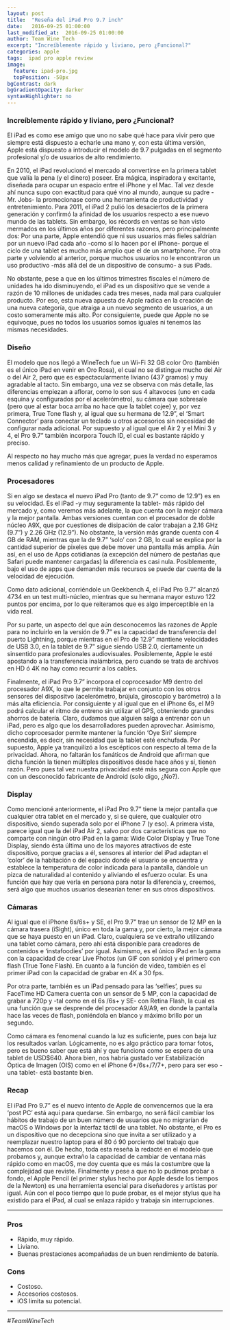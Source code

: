 ```yaml
---
layout: post
title:  "Reseña del iPad Pro 9.7 inch"
date:   2016-09-25 01:00:00
last_modified_at:  2016-09-25 01:00:00
author: Team Wine Tech
excerpt: "Increíblemente rápido y liviano, pero ¿Funcional?"
categories: apple
tags:  ipad pro apple review
image:
  feature: ipad-pro.jpg
  topPosition: -50px
bgContrast: dark
bgGradientOpacity: darker
syntaxHighlighter: no
---
```

### Increíblemente rápido y liviano, pero ¿Funcional?

<div class="img img--fullContainer img--14xLeading" style="background-image: url({{ site.baseurl_posts_img }}ipad-pro-table.jpg);"></div>

El iPad es como ese amigo que uno no sabe qué hace para vivir pero que siempre está dispuesto a echarle una mano y, con esta última versión, Apple está dispuesto a introducir el modelo de 9.7 pulgadas en el segmento profesional y/o de usuarios de alto rendimiento.

En 2010, el iPad revolucionó el mercado al convertirse en la primera tablet que valía la pena (y el dinero) poseer. Era mágica, inspiradora y excitante, diseñada para ocupar un espacio entre el iPhone y el Mac. Tal vez desde ahí nunca supo con exactitud para qué vino al mundo, aunque su padre -Mr. Jobs- la promocionase como una herramienta de productividad y entretenimiento. Para 2011, el iPad 2 pulió los desaciertos de la primera generación y confirmó la afinidad de los usuarios respecto a ese nuevo mundo de las tablets. Sin embargo, los récords en ventas se han visto mermados en los últimos años por diferentes razones, pero principalmente dos: Por una parte, Apple entendió que ni sus usuarios más fieles saldrían  por  un nuevo iPad cada año -como sí lo hacen por el iPhone- porque el ciclo de una tablet  es mucho  más amplio  que  el  de  un smartphone. Por otra parte y volviendo al anterior, porque muchos usuarios no le encontraron un uso productivo -más allá del de un dispositivo de consumo- a sus iPads.

No obstante, pese a que en los últimos trimestres fiscales el número de unidades ha ido disminuyendo, el iPad es un dispositivo que se vende a razón de 10 millones de unidades cada tres meses, nada mal para cualquier producto. Por eso, esta nueva apuesta de Apple radica en la creación de una nueva categoría, que atraiga a un nuevo segmento de usuarios, a un costo someramente más alto. Por consiguiente, puede que Apple no se equivoque, pues no todos los usuarios somos iguales ni tenemos las mismas necesidades.

### Diseño

El modelo que nos llegó a WineTech fue un Wi-Fi 32 GB color Oro (también es el único iPad en venir en Oro Rosa), el cual no se distingue mucho del Air o del Air 2, pero que es espectacularmente liviano (437 gramos) y muy agradable al tacto. Sin embargo, una vez se observa con más detalle, las diferencias empiezan a aflorar, como lo son sus 4 altavoces (uno en cada esquina y configurados por el acelerómetro), su cámara que sobresale (pero que al estar boca arriba no hace que la tablet cojee) y, por vez primera, True Tone flash y, al igual que su hermana de 12.9”, el ‘Smart Connector’ para conectar un teclado u otros accesorios sin necesidad de configurar nada adicional. Por supuesto y al igual que el Air 2 y el Mini 3 y 4, el Pro 9.7” también incorpora Touch ID, el cual es bastante rápido y preciso.

Al respecto no hay mucho más que agregar, pues la verdad no esperamos menos calidad y refinamiento de un producto de Apple.

### Procesadores

Si en algo se destaca el nuevo iPad Pro (tanto de 9.7” como de 12.9”) es en su velocidad. Es el iPad -y muy seguramente la tablet- más rápido del mercado y, como veremos más adelante, la que cuenta con la mejor cámara y la mejor pantalla. Ambas versiones cuentan con el procesador de doble núcleo A9X, que por cuestiones de disipación de calor trabajan a 2.16 GHz (9.7”) y 2.26 GHz (12.9”). No obstante, la versión más grande cuenta con 4 GB de RAM, mientras que la de 9.7” ‘solo’ con 2 GB, lo cual se explica por la cantidad superior de pixeles que debe mover una pantalla más amplia. Aún así, en el uso de Apps cotidianas (a excepción del número de pestañas que Safari puede mantener cargadas) la diferencia es casi nula. Posiblemente, bajo el uso de apps que demanden más recursos se puede dar cuenta de la velocidad de ejecución.

Como dato adicional, corriéndole un Geekbench 4, el iPad Pro 9.7” alcanzó 4734 en un test multi-núcleo, mientras que su hermana mayor estuvo 122 puntos por encima, por lo que reiteramos que es algo imperceptible en la vida real.

Por su parte, un aspecto del que aún desconocemos las razones de Apple para no incluirlo en la versión de 9.7” es la capacidad de transferencia del puerto Lightning, porque mientras en el Pro de 12.9” mantiene velocidades de USB 3.0, en la tablet de 9.7” sigue siendo USB 2.0, ciertamente un sinsentido para profesionales audiovisuales. Posiblemente, Apple le esté apostando a la transferencia inalámbrica, pero cuando se trata de archivos en HD ó 4K no hay como recurrir a los cables.

Finalmente, el iPad Pro 9.7” incorpora el coprocesador M9 dentro del procesador A9X, lo que le permite trabajar en conjunto con los otros sensores del dispositvo (acelerómetro, brújula, giroscopio y barómetro) a la más alta eficiencia. Por consiguiente y al igual que en el iPhone 6s, el M9 podrá calcular el ritmo de entreno sin utilizar el GPS, obteniendo grandes ahorros de batería. Claro, dudamos que alguien salga a entrenar con un iPad, pero es algo que los desarrolladores pueden aprovechar. Asimismo, dicho coprocesador permite mantener la función ‘Oye Siri’ siempre encendida, es decir, sin necesidad que la tablet esté enchufada. Por supuesto, Apple ya tranquilizó a los escépticos con respecto al tema de la privacidad. Ahora, no faltarán los fanáticos de Android que afirman que dicha función la tienen múltiples dispositivos desde hace años y sí, tienen razón. Pero pues tal vez nuestra privacidad esté más segura con Apple que con un desconocido fabricante de Android (solo digo, ¿No?).

### Display

Como mencioné anteriormente, el iPad Pro 9.7” tiene la mejor pantalla que cualquier otra tablet en el mercado y, si se quiere, que cualquier otro dispositivo, siendo superada solo por el iPhone 7 (y eso). A primera vista, parece igual que la del iPad Air 2, salvo por dos características que no comparte con ningún otro iPad en la gama: Wide Color Display y True Tone Display, siendo ésta última uno de los mayores atractivos de este dispositivo, porque gracias a él, sensores al interior del iPad adaptan el ‘color’ de la habitación o del espacio donde el usuario se encuentra y establece la temperatura de color indicada para la pantalla, dándole un pizca de naturalidad al contenido y aliviando el esfuerzo ocular. Es una función que hay que verla en persona para notar la diferencia y, creemos, será algo que muchos usuarios desearían tener en sus otros dispositivos.

### Cámaras

Al igual que el iPhone 6s/6s+ y SE, el Pro 9.7” trae un sensor de 12 MP en la cámara trasera (iSight), único en toda la gama y, por cierto, la mejor cámara que se haya puesto en un iPad. Claro, cualquiera se ve extraño utilizando una tablet como cámara, pero ahí está disponible para creadores de contenidos e ‘instafoodies’ por igual. Asimismo, es el único iPad en la gama con la capacidad de crear Live Photos (un GIF con sonido) y el primero con flash (True Tone Flash). En cuanto a la función de video, también es el primer iPad con la capacidad de grabar en 4K a 30 fps.

Por otra parte, también es un iPad pensado para las ‘selfies’, pues su FaceTime HD Camera cuenta con un sensor de 5 MP, con la capacidad de grabar a 720p y -tal como en el 6s /6s+ y SE- con Retina Flash, la cual es una función que se desprende del procesador A9/A9, en donde la pantalla hace las veces de flash, poniéndola en blanco y máximo brillo por un segundo.

Como cámara es fenomenal cuando la luz es suficiente, pues con baja luz los resultados varían. Lógicamente, no es algo práctico para tomar fotos, pero es bueno saber que está ahí y que funciona como se espera de una tablet de USD$640. Ahora bien, nos habría gustado ver Estabilización Óptica de Imagen (OIS) como en el iPhone 6+/6s+/7/7+, pero para ser eso -una tablet- está bastante bien.

### Recap

El iPad Pro 9.7” es el nuevo intento de Apple de convencernos que la era ‘post PC’ está aquí para quedarse. Sin embargo, no será fácil cambiar los hábitos de trabajo de un buen número de usuarios que no migrarían de macOS o Windows por la interfaz táctil de una tablet. No obstante, el Pro es un dispositivo que no decepciona sino que invita a ser utilizado y a reemplazar nuestro laptop para el 80 ó 90 porciento del trabajo que hacemos con él. De hecho, toda esta reseña la redacté en el modelo que probamos y, aunque extraño la capacidad de cambiar de ventana más rápido como en macOS, me doy cuenta que es más la costumbre que la complejidad que reviste. Finalmente y pese a que no lo pudimos probar a fondo, el Apple Pencil (el primer stylus hecho por Apple desde los tiempos de la Newton) es una herramienta esencial para diseñadores y artistas por igual. Aún con el poco tiempo que lo pude probar, es el mejor stylus que ha existido para el iPad, al cual se enlaza rápido y trabaja sin interrupciones.

___

### Pros

* Rápido, muy rápido.
* Liviano.
* Buenas prestaciones acompañadas de un buen rendimiento de batería.

### Cons

* Costoso.
* Accesorios costosos.
* iOS limita su potencial.

___

*#TeamWineTech*
